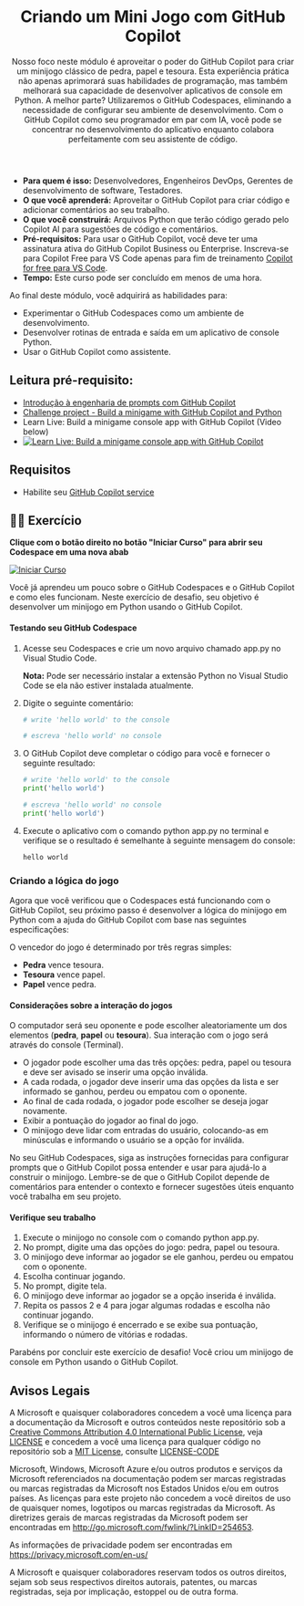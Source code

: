 <header>

# Criando um Mini Jogo com GitHub Copilot

Nosso foco neste módulo é aproveitar o poder do GitHub Copilot para criar um minijogo clássico de pedra, papel e tesoura. Esta experiência prática não apenas aprimorará suas habilidades de programação, mas também melhorará sua capacidade de desenvolver aplicativos de console em Python. A melhor parte? Utilizaremos o GitHub Codespaces, eliminando a necessidade de configurar seu ambiente de desenvolvimento. Com o GitHub Copilot como seu programador em par com IA, você pode se concentrar no desenvolvimento do aplicativo enquanto colabora perfeitamente com seu assistente de código.

</header>

- **Para quem é isso:** Desenvolvedores, Engenheiros DevOps, Gerentes de desenvolvimento de software, Testadores.
- **O que você aprenderá:** Aproveitar o GitHub Copilot para criar código e adicionar comentários ao seu trabalho.
- **O que você construirá:** Arquivos Python que terão código gerado pelo Copilot AI para sugestões de código e comentários.
- **Pré-requisitos:** Para usar o GitHub Copilot, você deve ter uma assinatura ativa do GitHub Copilot Business ou Enterprise. Inscreva-se para Copilot Free para VS Code apenas para fim de treinamento [Copilot for free para VS Code](https://learn.microsoft.com/en-us/visualstudio/ide/copilot-free-plan?view=vs-2022).
- **Tempo:** Este curso pode ser concluído em menos de uma hora.
  
Ao final deste módulo, você adquirirá as habilidades para:

- Experimentar o GitHub Codespaces como um ambiente de desenvolvimento.
- Desenvolver rotinas de entrada e saída em um aplicativo de console Python.
- Usar o GitHub Copilot como assistente.

## Leitura pré-requisito:
- [Introdução à engenharia de prompts com GitHub Copilot](https://learn.microsoft.com/training/modules/introduction-prompt-engineering-with-github-copilot//?WT.mc_id=academic-113596-abartolo)
- [Challenge project - Build a minigame with GitHub Copilot and Python](https://learn.microsoft.com/training/modules/challenge-project-create-mini-game-with-copilot/?WT.mc_id=academic-113596-abartolo)
- Learn Live: Build a minigame console app with GitHub Copilot (Video below)
- [![Learn Live: Build a minigame console app with GitHub Copilot](https://mediusimg.event.microsoft.com/video-53275/b508053c0b/thumbnail.jpg?sv=2018-03-28&sr=c&sig=k6NthrPwnvBfDPNAEBQaYaVzlJavZ8pnWuP6OcKm4Bs%3D&se=2028-11-18T05%3A23%3A52Z&sp=r)](https://ignite.microsoft.com/sessions/aeaf1e85-65e2-497d-aaf5-724d85213aa1?WT.mc_id=academic-113596-abartolo)
  

## Requisitos

- Habilite seu [GitHub Copilot service](https://github.com/github-copilot/signup)

## 💪🏽 Exercício

**Clique com o botão direito no botão "Iniciar Curso" para abrir seu Codespace em uma nova abab**
 
[![Iniciar Curso](https://user-images.githubusercontent.com/1221423/235727646-4a590299-ffe5-480d-8cd5-8194ea184546.svg)](https://github.com/new?template_owner=skills&template_name=copilot-codespaces-vscode&owner=%40me&name=skills-copilot-codespaces-vscode&description=My+clone+repository&visibility=public)

Você já aprendeu um pouco sobre o GitHub Codespaces e o GitHub Copilot e como eles funcionam. Neste exercício de desafio, seu objetivo é desenvolver um minijogo em Python usando o GitHub Copilot.

#### Testando seu GitHub Codespace

1. Acesse seu Codespaces e crie um novo arquivo chamado app.py no Visual Studio Code.

    **Nota:** Pode ser necessário instalar a extensão Python no Visual Studio Code se ela não estiver instalada atualmente.

2. Digite o seguinte comentário:

   ```python
   # write 'hello world' to the console
   ```
      ```python
   # escreva 'hello world' no console
   ```
      
3. O GitHub Copilot deve completar o código para você e fornecer o seguinte resultado:
   
   ```python
   # write 'hello world' to the console
   print('hello world')
   ```
    ```python
   # escreva 'hello world' no console
    print('hello world')
   ```

4. Execute o aplicativo com o comando python app.py no terminal e verifique se o resultado é semelhante à seguinte mensagem do console:

   ```bash
   hello world
   ```
   
### Criando a lógica do jogo

Agora que você verificou que o Codespaces está funcionando com o GitHub Copilot, seu próximo passo é desenvolver a lógica do minijogo em Python com a ajuda do GitHub Copilot com base nas seguintes especificações:

O vencedor do jogo é determinado por três regras simples:

- **Pedra** vence tesoura.
- **Tesoura** vence papel.
- **Papel** vence pedra.

#### Considerações sobre a interação do jogos

O computador será seu oponente e pode escolher aleatoriamente um dos elementos (**pedra**, **papel** ou **tesoura**). Sua interação com o jogo será através do console (Terminal).

- O jogador pode escolher uma das três opções: pedra, papel ou tesoura e deve ser avisado se inserir uma opção inválida.
- A cada rodada, o jogador deve inserir uma das opções da lista e ser informado se ganhou, perdeu ou empatou com o oponente.
- Ao final de cada rodada, o jogador pode escolher se deseja jogar novamente.
- Exibir a pontuação do jogador ao final do jogo.
- O minijogo deve lidar com entradas do usuário, colocando-as em minúsculas e informando o usuário se a opção for inválida.

No seu GitHub Codespaces, siga as instruções fornecidas para configurar prompts que o GitHub Copilot possa entender e usar para ajudá-lo a construir o minijogo. Lembre-se de que o GitHub Copilot depende de comentários para entender o contexto e fornecer sugestões úteis enquanto você trabalha em seu projeto.

#### Verifique seu trabalho

1. Execute o minijogo no console com o comando python app.py.
2. No prompt, digite uma das opções do jogo: pedra, papel ou tesoura.
3. O minijogo deve informar ao jogador se ele ganhou, perdeu ou empatou com o oponente.
4. Escolha continuar jogando.
5. No prompt, digite tela.
6. O minijogo deve informar ao jogador se a opção inserida é inválida.
7. Repita os passos 2 e 4 para jogar algumas rodadas e escolha não continuar jogando.
8. Verifique se o minijogo é encerrado e se exibe sua pontuação, informando o número de vitórias e rodadas.

Parabéns por concluir este exercício de desafio! Você criou um minijogo de console em Python usando o GitHub Copilot.

## Avisos Legais
 
A Microsoft e quaisquer colaboradores concedem a você uma licença para a documentação da Microsoft e outros conteúdos neste repositório sob a [Creative Commons Attribution 4.0 International Public License](https://creativecommons.org/licenses/by/4.0/legalcode),
veja [LICENSE](LICENSE) e concedem a você uma licença para qualquer código no repositório sob a  [MIT License](https://opensource.org/licenses/MIT), consulte
[LICENSE-CODE](LICENSE-CODE)
 
Microsoft, Windows, Microsoft Azure e/ou outros produtos e serviços da Microsoft referenciados na documentação podem ser marcas registradas ou marcas registradas da Microsoft nos Estados Unidos e/ou em outros países. As licenças para este projeto não concedem a você direitos de uso de quaisquer nomes, logotipos ou marcas registradas da Microsoft. As diretrizes gerais de marcas registradas da Microsoft podem ser encontradas em http://go.microsoft.com/fwlink/?LinkID=254653.
 
As informações de privacidade podem ser encontradas em https://privacy.microsoft.com/en-us/
 
A Microsoft e quaisquer colaboradores reservam todos os outros direitos, sejam sob seus respectivos direitos autorais, patentes, ou marcas registradas, seja por implicação, estoppel ou de outra forma.
